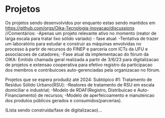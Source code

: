 # Projetos

Os projetos sendo desenvolvidos por enquanto estao sendo mantidos em https://github.com/orgs/Oika-Tecnologia-Inovacao/discussions
//Comentários:
  -Apenas um projeto relevante ativo no momento (reator de larga escala para tratar lixo sólido variado) - fase atual: -Tentativa de trazer um laboratório para estudar e construir as máquinas envolvidas no processo à partir de recursos do FINEP e parceria com ICTs da UFU e associacoes de catadores;
  -Fase atual da implementacao do fórum da OIKA: Emitido chamada geral realizada a partir de 3/6/23 para digitalizacao de projetos e extensao cooperativa para efetivo registro da participacao dos membros e contribuicoes auto-gerenciadas pela organizacao no fórum.
  
 
  
  Projetos que se espera produdiz até 2024:
  Subtópico #1: Tratamento de Resíduo Sólido Urbano(RSU):
    -Reatores de tratamento de RSU em escala domiciliar e industrial;
    -Modelo de RDAF(Registro, Distribuicao e Auto-Financiamento) de recursos;
    -Modelo de aperfeicoamento e manutencao dos produtos públicos gerados e consumidos(parcerias).
 
 (Lista sendo construída/fase de digitalizacao)...
